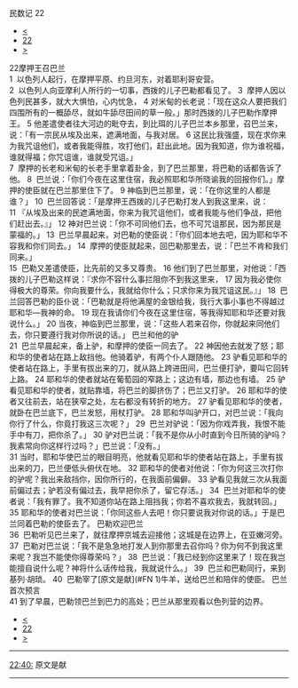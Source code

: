 ﻿





 民数记 22




* [<](bible/NUM21.md)
* [22](bible/NUM.md)
* [>](bible/NUM23.md)



 
22摩押王召巴兰  
1  以色列人起行，在摩押平原、约旦河东，对着耶利哥安营。  
2  以色列人向亚摩利人所行的一切事，西拨的儿子巴勒都看见了。 
3  摩押人因以色列民甚多，就大大惧怕，心内忧急， 
4 对米甸的长老说：「现在这众人要把我们四围所有的一概舔尽，就如牛舔尽田间的草一般。」那时西拨的儿子巴勒作摩押王。 
5 他差遣使者往大河边的毗夺去，到比珥的儿子巴兰本乡那里，召巴兰来，说：「有一宗民从埃及出来，遮满地面，与我对居。 
6 这民比我强盛，现在求你来为我咒诅他们，或者我能得胜，攻打他们，赶出此地。因为我知道，你为谁祝福，谁就得福；你咒诅谁，谁就受咒诅。」  
7  摩押的长老和米甸的长老手里拿着卦金，到了巴兰那里，将巴勒的话都告诉了他。 
8  巴兰说：「你们今夜在这里住宿，我必照耶和华所晓谕我的回报你们。」摩押的使臣就在巴兰那里住下了。 
9 神临到巴兰那里，说：「在你这里的人都是谁？」 
10  巴兰回答说：「是摩押王西拨的儿子巴勒打发人到我这里来，说： 
11 『从埃及出来的民遮满地面，你来为我咒诅他们，或者我能与他们争战，把他们赶出去。』」 
12 神对巴兰说：「你不可同他们去，也不可咒诅那民，因为那民是蒙福的。」 
13  巴兰早晨起来，对巴勒的使臣说：「你们回本地去吧，因为耶和华不容我和你们同去。」 
14  摩押的使臣就起来，回巴勒那里去，说：「巴兰不肯和我们同来。」  
15  巴勒又差遣使臣，比先前的又多又尊贵。 
16 他们到了巴兰那里，对他说：「西拨的儿子巴勒这样说：『求你不容什么事拦阻你不到我这里来， 
17 因为我必使你得极大的尊荣。你向我要什么，我就给你什么；只求你来为我咒诅这民。』」 
18  巴兰回答巴勒的臣仆说：「巴勒就是将他满屋的金银给我，我行大事小事也不得越过耶和华—我神的命。 
19 现在我请你们今夜在这里住宿，等我得知耶和华还要对我说什么。」 
20 当夜，神临到巴兰那里，说：「这些人若来召你，你就起来同他们去，你只要遵行我对你所说的话。」 巴兰和他的驴  
21  巴兰早晨起来，备上驴，和摩押的使臣一同去了。 
22 神因他去就发了怒；耶和华的使者站在路上敌挡他。他骑着驴，有两个仆人跟随他。 
23 驴看见耶和华的使者站在路上，手里有拔出来的刀，就从路上跨进田间，巴兰便打驴，要叫它回转上路。 
24 耶和华的使者就站在葡萄园的窄路上；这边有墙，那边也有墙。 
25 驴看见耶和华的使者，就贴靠墙，将巴兰的脚挤伤了；巴兰又打驴。 
26 耶和华的使者又往前去，站在狭窄之处，左右都没有转折的地方。 
27 驴看见耶和华的使者，就卧在巴兰底下，巴兰发怒，用杖打驴。 
28 耶和华叫驴开口，对巴兰说：「我向你行了什么，你竟打我这三次呢？」 
29  巴兰对驴说：「因为你戏弄我，我恨不能手中有刀，把你杀了。」 
30 驴对巴兰说：「我不是你从小时直到今日所骑的驴吗？我素常向你这样行过吗？」巴兰说：「没有。」  
31 当时，耶和华使巴兰的眼目明亮，他就看见耶和华的使者站在路上，手里有拔出来的刀，巴兰便低头俯伏在地。 
32 耶和华的使者对他说：「你为何这三次打你的驴呢？我出来敌挡你，因你所行的，在我面前偏僻。 
33 驴看见我就三次从我面前偏过去；驴若没有偏过去，我早把你杀了，留它存活。」 
34  巴兰对耶和华的使者说：「我有罪了。我不知道你站在路上阻挡我；你若不喜欢我去，我就转回。」 
35 耶和华的使者对巴兰说：「你同这些人去吧！你只要说我对你说的话。」于是巴兰同着巴勒的使臣去了。 巴勒欢迎巴兰  
36  巴勒听见巴兰来了，就往摩押京城去迎接他；这城是在边界上，在亚嫩河旁。 
37  巴勒对巴兰说：「我不是急急地打发人到你那里去召你吗？你为何不到我这里来呢？我岂不能使你得尊荣吗？」 
38  巴兰说：「我已经到你这里来了！现在我岂能擅自说什么呢？神将什么话传给我，我就说什么。」 
39  巴兰和巴勒同行，来到基列·胡琐。 
40  巴勒宰了[原文是献](#FN
1)牛羊，送给巴兰和陪伴的使臣。 巴兰首次预言  
41 到了早晨，巴勒领巴兰到巴力的高处；巴兰从那里观看以色列营的边界。 
* [<](bible/NUM21.md)
* [22](bible/NUM.md)
* [>](bible/NUM23.md)





---


[22:40:](#V40)
原文是献




---









